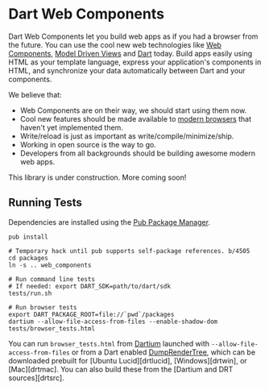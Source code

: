 Dart Web Components
===================

Dart Web Components let you build web apps as if you had a browser from the
future. You can use the cool new web technologies like [Web Components][wc],
[Model Driven Views][mdv] and [Dart][d] today. Build apps easily using HTML as
your template language, express your application's components in HTML, and
synchronize your data automatically between Dart and your components.

We believe that:

- Web Components are on their way, we should start using them now.
- Cool new features should be made available to [modern browsers][mb] that
  haven't yet implemented them.
- Write/reload is just as important as write/compile/minimize/ship.
- Working in open source is the way to go.
- Developers from all backgrounds should be building awesome modern web apps.

This library is under construction. More coming soon!


Running Tests
-------------

Dependencies are installed using the [Pub Package Manager][pub].

    pub install

    # Temporary hack until pub supports self-package references. b/4505
    cd packages
    ln -s .. web_components

    # Run command line tests
    # If needed: export DART_SDK=path/to/dart/sdk
    tests/run.sh

    # Run browser tests
    export DART_PACKAGE_ROOT=file://`pwd`/packages
    dartium --allow-file-access-from-files --enable-shadow-dom tests/browser_tests.html

You can run `browser_tests.html` from [Dartium][Dartium] launched with
`--allow-file-access-from-files` or from a Dart enabled [DumpRenderTree][drt],
which can be downloaded prebuilt for [Ubuntu Lucid][drtlucid],
[Windows][drtwin], or [Mac][drtmac]. You can also build these from the
[Dartium and DRT sources][drtsrc].

[wc]: http://dvcs.w3.org/hg/webcomponents/raw-file/tip/explainer/index.html
[mdv]: http://code.google.com/p/mdv/
[d]: http://www.dartlang.org
[mb]: http://www.dartlang.org/support/faq.html#what-browsers-supported
[pub]: http://www.dartlang.org/docs/pub-package-manager/
[Dartium]: http://www.dartlang.org/dartium/index.html
[drt]: http://www.chromium.org/developers/testing/webkit-layout-tests

